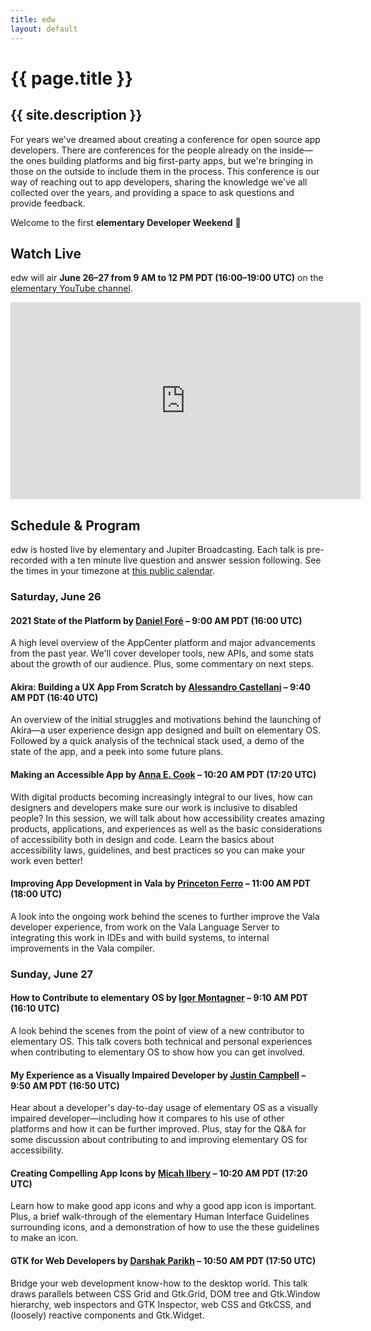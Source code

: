 ```yaml
---
title: edw
layout: default
---
```


# {{ page.title }}

## {{ site.description }}

For years we've dreamed about creating a conference for open source app developers. There are conferences for the people already on the inside—the ones building platforms and big first-party apps, but we're bringing in those on the outside to include them in the process. This conference is our way of reaching out to app developers, sharing the knowledge we've all collected over the years, and providing a space to ask questions and provide feedback.

Welcome to the first **elementary Developer Weekend** 🎉️

## Watch Live

edw will air **June 26–27 from 9 AM to 12 PM PDT (16:00–19:00 UTC)** on the [elementary YouTube channel][youtube].

<div class="embed">
  <iframe width="560" height="315" src="https://www.youtube-nocookie.com/embed/MZ27OqE0mZw" title="YouTube video player" frameborder="0" allow="accelerometer; autoplay; clipboard-write; encrypted-media; gyroscope; picture-in-picture" allowfullscreen>
    <a href="https://www.youtube.com/watch?v=MZ27OqE0mZw">View on YouTube</a>
  </iframe>
</div>

## Schedule & Program

edw is hosted live by elementary and Jupiter Broadcasting. Each talk is pre-recorded with a ten minute live question and answer session following. See the times in your timezone at [this public calendar](https://calendar.google.com/calendar/embed?src=c_dua3i13kri85htukavcnb95q8k%40group.calendar.google.com&ctz=America%2FDenver).

### Saturday, June 26

#### **2021 State of the Platform** by [Daniel Foré](https://github.com/danrabbit) – 9:00 AM PDT (16:00 UTC)

A high level overview of the AppCenter platform and major advancements from the past year. We'll cover developer tools, new APIs, and some stats about the growth of our audience. Plus, some commentary on next steps.

#### **Akira: Building a UX App From Scratch** by [Alessandro Castellani](https://github.com/Alecaddd) – 9:40 AM PDT (16:40 UTC)

An overview of the initial struggles and motivations behind the launching of Akira—a user experience design app designed and built on elementary OS. Followed by a quick analysis of the technical stack used, a demo of the state of the app, and a peek into some future plans.

#### **Making an Accessible App** by [Anna E. Cook](https://github.com/annaecookux) – 10:20 AM PDT (17:20 UTC)

With digital products becoming increasingly integral to our lives, how can designers and developers make sure our work is inclusive to disabled people? In this session, we will talk about how accessibility creates amazing products, applications, and experiences as well as the basic considerations of accessibility both in design and code. Learn the basics about accessibility laws, guidelines, and best practices so you can make your work even better!

#### **Improving App Development in Vala** by [Princeton Ferro](https://github.com/Prince781) – 11:00 AM PDT (18:00 UTC)

A look into the ongoing work behind the scenes to further improve the Vala developer experience, from work on the Vala Language Server to integrating this work in IDEs and with build systems, to internal improvements in the Vala compiler.

### Sunday, June 27

#### **How to Contribute to elementary OS** by [Igor Montagner](https://github.com/igordsm) – 9:10 AM PDT (16:10 UTC)

A look behind the scenes from the point of view of a new contributor to elementary OS. This talk covers both technical and personal experiences when contributing to elementary OS to show how you can get involved.

#### **My Experience as a Visually Impaired Developer** by [Justin Campbell](https://github.com/techdev5521) – 9:50 AM PDT (16:50 UTC)

Hear about a developer's day-to-day usage of elementary OS as a visually impaired developer—including how it compares to his use of other platforms and how it can be further improved. Plus, stay for the Q&A for some discussion about contributing to and improving elementary OS for accessibility.

#### **Creating Compelling App Icons** by [Micah Ilbery](https://github.com/micahilbery) – 10:20 AM PDT (17:20 UTC)

Learn how to make good app icons and why a good app icon is important. Plus, a brief walk-through of the elementary Human Interface Guidelines surrounding icons, and a demonstration of how to use the these guidelines to make an icon.

#### **GTK for Web Developers** by [Darshak Parikh](https://github.com/dar5hak) – 10:50 AM PDT (17:50 UTC)

Bridge your web development know-how to the desktop world. This talk draws parallels between CSS Grid and Gtk.Grid, DOM tree and Gtk.Window hierarchy, web inspectors and GTK Inspector, web CSS and GtkCSS, and (loosely) reactive components and Gtk.Widget.

[store]: https://store.elementary.io/#elementary-developer-weekend
[sponsors]: https://github.com/sponsors/elementary?frequency=one-time
[youtube]: https://www.youtube.com/elementaryinc

